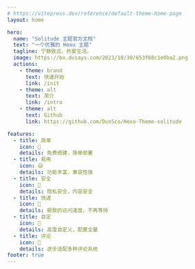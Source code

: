 ```yaml
---
# https://vitepress.dev/reference/default-theme-home-page
layout: home

hero:
  name: "Solitude 主题官方文档"
  text: "一个优雅的 Hexo 主题"
  tagline: 宁静致远，热爱生活。
  image: https://bu.dusays.com/2023/10/30/653f68c1e0ba2.png
  actions:
    - theme: brand
      text: 快速开始
      link: /init
    - theme: alt
      text: 简介
      link: /intro
    - theme: alt
      text: Github
      link: https://github.com/DuoSco/Hexo-Theme-solitude

features:
  - title: 简单
    icon: 🚀
    details: 免费搭建，简单部署
  - title: 易用
    icon: 😄
    details: 功能丰富，兼容性强
  - title: 安全
    icon: 🔐
    details: 隐私安全，内容安全
  - title: 快速
    icon: 🚄
    details: 极致的访问速度，不再等待
  - title: 自定
    icon: 🌈
    details: 高度自定义，配置全量
  - title: 评论
    icon: 💬
    details: 逐步适配多种评论系统
footer: true
---
```


